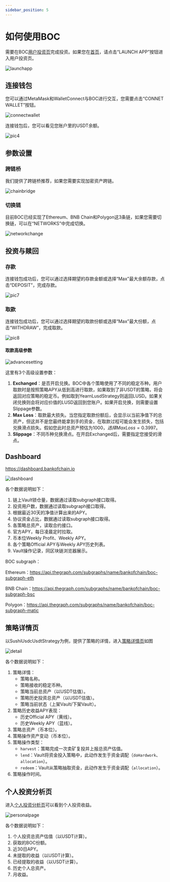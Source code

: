 ```yaml
---
sidebar_position: 5
---
```


# 如何使用BOC

需要在BOC[用户投资页](https://bankofchain.io/#/invest)完成投资。如果您在[首页](https://bankofchain.io/#/)，请点击“LAUNCH APP”按钮进入用户投资页。

![launchapp](/images/launchapp.png)

## 连接钱包

您可以通过MetaMask和WalletConnect与BOC进行交互，您需要点击“CONNET WALLET”按钮。

![connectwallet](/images/connectwallet.png)

连接钱包后，您可以看见您账户里的USDT余额。

![pic4](/images/pic-4.png)

## 参数设置

### 跨链桥

我们提供了跨链桥推荐，如果您需要实现加密资产跨链。

![chainbridge](/images/chainbridge.png)

### 切换链

目前BOC已经实现了Ethereum、BNB Chain和Polygon这3条链，如果您需要切换链，可以在“NETWORKS”中完成切换。

![networkchange](/images/networkchange.png)

## 投资与赎回

### 存款

连接钱包成功后，您可以通过选择期望的存款金额或选择“Max”最大余额存款，点击“DEPOSIT”，完成存款。

![pic7](/images/pic-7.png)

### 取款

连接钱包成功后，您可以通过选择期望的取款份额或选择“Max”最大份额，点击“WITHDRAW”，完成取款。

![pic8](/images/pic-8.png)

#### 取款高级参数

![advancesetting](/images/advancesetting.png)

这里有3个高级设置参数：

1. **Exchanged**：是否开启兑换。BOC中各个策略使用了不同的稳定币种。用户取款时是按照策略APY从低到高进行取款，如果取到了非USDT的策略，将会返回对应策略的稳定币。例如取到YearnLusdStrategy则返回LUSD。如果关闭兑换则会将对应价值的LUSD返回到您账户。如果开启兑换，则需要设置Slippage参数。
2. **Max Loss**：取款最大损失。当您指定取款份额后，会显示以当前净值下的总资产，但这并不是您最终能拿到手的资金，在取款过程可能会发生损失，包括兑换滑点损失。假如您此时总资产预估为$1000，选择Max Loss=0.3%，则您拿到手的资金不会少于$997。
3. **Slippage**：不同币种兑换滑点。在开启Exchanged后，需要指定您接受的滑点。

## Dashboard

<https://dashboard.bankofchain.io>

![dashboard](/images/dashboard.jpg)

各个数据说明如下：

1. 链上Vault锁仓量，数据通过读取subgraph接口取得。
2. 投资用户数，数据通过读取subgraph接口取得。
3. 根据最近30天的净值计算出来的APY。
4. 协议资金占比，数据通过读取subgraph接口取得。
5. 各策略总资产，读取合约接口。
6. 官方APY，每日凌晨定时拉取。
7. 币本位Weekly Profit、Weekly APY。
8. 各个策略Official APY与Weekly APY历史列表。
9. Vault操作记录，同区块链浏览器展示。

BOC subgraph：

Ethereum：<https://api.thegraph.com/subgraphs/name/bankofchain/boc-subgraph-eth>

BNB Chain：<https://api.thegraph.com/subgraphs/name/bankofchain/boc-subgraph-bsc>

Polygon：<https://api.thegraph.com/subgraphs/name/bankofchain/boc-subgraph-matic>

## 策略详情页

以SushiUsdcUsdtStrategy为例，提供了策略的详情，进入[策略详情页](https://dashboard.bankofchain.io/#/strategy?id=0x4717eaa5da97f11bda3a3f021a20fd8cb72eab64&chain=137)如图

![detail](/images/detail.jpg)

各个数据说明如下：

1. 策略详情：
   - 策略名称。
   - 策略接收的稳定币种。
   - 策略当前总资产（以USDT估值）。
   - 策略历史投资总资产（以USDT估值）。
   - 策略当前状态（上架Vault/下架Vault）。
2. 策略历史收益APY表现：
   - 历史Official APY（黄线）。
   - 历史Weekly APY（蓝线）。
3. 策略总资产（币本位）。
4. 策略操作资产变动（币本位）。
5. 策略操作类型：
   - `harvest`：策略完成一次卖矿复投并上报总资产估值。
   - `lend`：Vault将资金投入策略中，此动作发生于资金调配（`doHardwork`、`allocation`）。
   - `redeem`：Vault从策略抽取资金，此动作发生于资金调配（`allocation`）。
6. 策略操作时间。

## 个人投资分析页

进入[个人投资分析页](https://dashboard.bankofchain.io/#/mine?chain=1)可以看到个人投资收益。

![personalpage](/images/personalpage.jpg)

各个数据说明如下：

1. 个人投资总资产估值（以USDT计算）。
2. 获取的BOC份额。
3. 近30日APY。
4. 未提取的收益（以USDT计算）。
5. 已经提取的收益（以USDT计算）。
6. 历史个人总资产。
7. 月收益。
